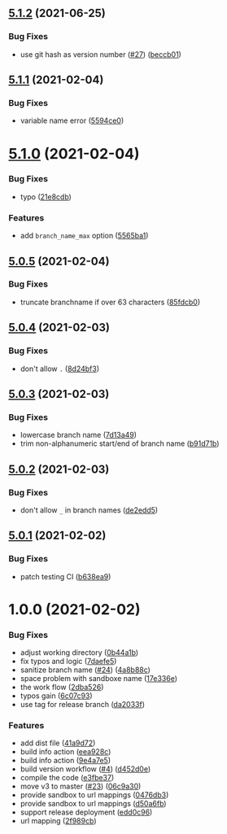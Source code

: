## [5.1.2](https://github.com/russel-yang/buildinfo-actions/compare/v5.1.1...v5.1.2) (2021-06-25)


### Bug Fixes

* use git hash as version number ([#27](https://github.com/russel-yang/buildinfo-actions/issues/27)) ([beccb01](https://github.com/russel-yang/buildinfo-actions/commit/beccb01fcde6f8febc14752e8a5ab22ede739067))

## [5.1.1](https://github.com/russel-yang/buildinfo-actions/compare/v5.1.0...v5.1.1) (2021-02-04)


### Bug Fixes

* variable name error ([5594ce0](https://github.com/russel-yang/buildinfo-actions/commit/5594ce0e0827885c91d546c8e37e08bef6e9d32e))

# [5.1.0](https://github.com/russel-yang/buildinfo-actions/compare/v5.0.5...v5.1.0) (2021-02-04)


### Bug Fixes

* typo ([21e8cdb](https://github.com/russel-yang/buildinfo-actions/commit/21e8cdb080416eb645dc23c48e6c8a8e2a0b5960))


### Features

* add `branch_name_max` option ([5565ba1](https://github.com/russel-yang/buildinfo-actions/commit/5565ba159b528e3779e9875cdd2f2cb4aba43390))

## [5.0.5](https://github.com/russel-yang/buildinfo-actions/compare/v5.0.4...v5.0.5) (2021-02-04)


### Bug Fixes

* truncate branchname if over 63 characters ([85fdcb0](https://github.com/russel-yang/buildinfo-actions/commit/85fdcb06c798f045f8d613c74242f08191b3d045))

## [5.0.4](https://github.com/russel-yang/buildinfo-actions/compare/v5.0.3...v5.0.4) (2021-02-03)


### Bug Fixes

* don't allow `.` ([8d24bf3](https://github.com/russel-yang/buildinfo-actions/commit/8d24bf3aead49712cfd25ed212f9ea386a62986e))

## [5.0.3](https://github.com/russel-yang/buildinfo-actions/compare/v5.0.2...v5.0.3) (2021-02-03)


### Bug Fixes

* lowercase branch name ([7d13a49](https://github.com/russel-yang/buildinfo-actions/commit/7d13a492f1d227d1d7be4cb95d3a54a0cbe0a774))
* trim non-alphanumeric start/end of branch name ([b91d71b](https://github.com/russel-yang/buildinfo-actions/commit/b91d71b8b63c58209a2fb751cb533f33f0c9a757))

## [5.0.2](https://github.com/russel-yang/buildinfo-actions/compare/v5.0.1...v5.0.2) (2021-02-03)


### Bug Fixes

* don't allow `_` in branch names ([de2edd5](https://github.com/russel-yang/buildinfo-actions/commit/de2edd5c28a9f786575d592d26ff79300f72dfc0))

## [5.0.1](https://github.com/russel-yang/buildinfo-actions/compare/v5.0.0...v5.0.1) (2021-02-02)


### Bug Fixes

* patch testing CI ([b638ea9](https://github.com/russel-yang/buildinfo-actions/commit/b638ea973fe42f02a471b2bdd3653a5de6909bba))

# 1.0.0 (2021-02-02)


### Bug Fixes

* adjust working directory ([0b44a1b](https://github.com/russel-yang/buildinfo-actions/commit/0b44a1bf8109b9452a7f120177b750e06bfc13fe))
* fix typos and logic ([7daefe5](https://github.com/russel-yang/buildinfo-actions/commit/7daefe5675fb1c36b261642c2f1a2d391e865e9a))
* sanitize branch name ([#24](https://github.com/russel-yang/buildinfo-actions/issues/24)) ([4a8b88c](https://github.com/russel-yang/buildinfo-actions/commit/4a8b88c3b4ba6bc08bc9041167143d87d58dd7e5))
* space problem with sandboxe name ([17e336e](https://github.com/russel-yang/buildinfo-actions/commit/17e336e436c3904cb85a4e51ddea9cf3243ab7b6))
* the work flow ([2dba526](https://github.com/russel-yang/buildinfo-actions/commit/2dba5261d2deae697600d6c68e492993a203309a))
* typos gain ([6c07c93](https://github.com/russel-yang/buildinfo-actions/commit/6c07c93cf37812bb56d321b7205e570320692c57))
* use tag for release branch ([da2033f](https://github.com/russel-yang/buildinfo-actions/commit/da2033f65199a29de8624797d16d4c63449c3171))


### Features

* add dist file ([41a9d72](https://github.com/russel-yang/buildinfo-actions/commit/41a9d720443f8655b2d4fbac3539b90d7a90c0eb))
* build info action ([eea928c](https://github.com/russel-yang/buildinfo-actions/commit/eea928c73a15c934ab2859ef8ca294e0ed9237e9))
* build info action ([9e4a7e5](https://github.com/russel-yang/buildinfo-actions/commit/9e4a7e509454d1f6de389651e3775fea39411922))
* build version workflow ([#4](https://github.com/russel-yang/buildinfo-actions/issues/4)) ([d452d0e](https://github.com/russel-yang/buildinfo-actions/commit/d452d0e11703248ca4206172dd3fb96f6d05e90f))
* compile the code ([e3fbe37](https://github.com/russel-yang/buildinfo-actions/commit/e3fbe37e7d335261260d2f25421ca12055c27f20))
* move v3 to master ([#23](https://github.com/russel-yang/buildinfo-actions/issues/23)) ([06c9a30](https://github.com/russel-yang/buildinfo-actions/commit/06c9a30b53a12a92c11a2eafaf0950af9f343731))
* provide sandbox to url mappings ([0476db3](https://github.com/russel-yang/buildinfo-actions/commit/0476db3b0b7667fcefdb5011ff90337b92494384))
* provide sandbox to url mappings ([d50a6fb](https://github.com/russel-yang/buildinfo-actions/commit/d50a6fbe1c1381b7261edac6234e28905cfd3f47))
* support release deployment ([edd0c96](https://github.com/russel-yang/buildinfo-actions/commit/edd0c96a658a331d69562c5af165a8b8f4b8db59))
* url mapping ([2f989cb](https://github.com/russel-yang/buildinfo-actions/commit/2f989cb826e2407e789811d78ae0cbf1238e1121))
